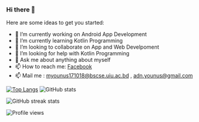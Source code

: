 ### Hi there 👋


Here are some ideas to get you started:

- 🔭 I’m currently working on Android App Development
- 🌱 I’m currently learning Kotlin Programming
- 👯 I’m looking to collaborate on App and Web Develpoment
- 🤔 I’m looking for help with Kotlin Programming
- 💬 Ask me about anything about myself
- 📫 How to reach me: [Facebook](https://www.facebook.com/adn.younus/)
- 📫 Mail me : myounus171018@bscse.uiu.ac.bd , adn.younus@gmail.com




[![Top Langs](https://github-readme-stats.vercel.app/api/top-langs/?username=adnyounus)](https://github.com/anuraghazra/github-readme-stats)    ![GitHub stats](https://github-readme-stats.vercel.app/api?username=adnyounus&show_icons=true)  



![GitHub streak stats](https://github-readme-streak-stats.herokuapp.com/?user=adnyounus)  

![Profile views](https://gpvc.arturio.dev/adnyounus)  
